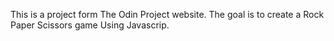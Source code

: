 This is a project form The Odin Project website.
The goal is to create a Rock Paper Scissors game Using Javascrip.

